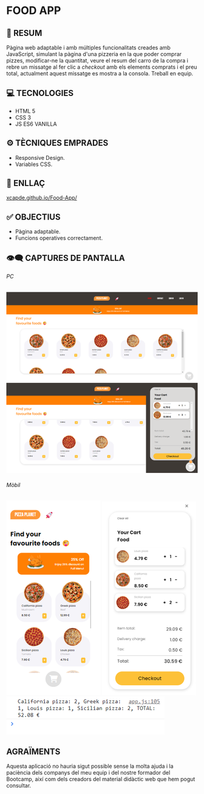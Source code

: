 # FOOD APP

## 📜 RESUM

Pàgina web adaptable i amb múltiples funcionalitats creades amb JavaScript, simulant la pàgina d'una pizzeria en la que poder comprar pizzes, modificar-ne la quantitat, veure el resum del carro de la compra i rebre un missatge al fer clic a *checkout* amb els elements comprats i el preu total, actualment aquest missatge es mostra a la consola. Treball en equip.

## 💻 TECNOLOGIES
- HTML 5
- CSS 3
- JS ES6  VANILLA

## ⚙️ TÈCNIQUES EMPRADES
- Responsive Design.
- Variables CSS.

## 🔗 ENLLAÇ
[xcapde.github.io/Food-App/ ](https://xcapde.github.io/Food-App/ "xcapde.github.io/Food-App/")

## ✅ OBJECTIUS

- Pàgina adaptable.
- Funcions operatives correctament.

## 👁️‍🗨️ CAPTURES DE PANTALLA

###### PC
![PC main](/images/Screenshot%20pc%201.png "PC main")
![PC shopping](/images/Screenshot%20pc%202.png "PC shopping")

###### Mòbil
![Mobile main](/images/Screenshot%20mobile%201.png "Mobile main")
![Mobile shopping](/images/Screenshot%20mobile%202.png "Mobile shopping")
![Checkout](/images/Missatge.png "Checkout")


## AGRAÏMENTS
Aquesta aplicació no hauria sigut possible sense la molta ajuda i la paciència dels companys del meu equip i del nostre formador del Bootcamp, així com dels creadors del material didàctic web que hem pogut consultar.